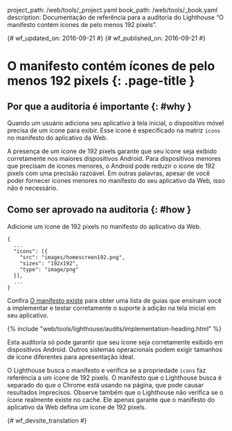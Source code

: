 project_path: /web/tools/_project.yaml
book_path: /web/tools/_book.yaml
description: Documentação de referência para a auditoria do Lighthouse “O manifesto contém ícones de pelo menos 192 pixels”.

{# wf_updated_on: 2016-09-21 #}
{# wf_published_on: 2016-09-21 #}

# O manifesto contém ícones de pelo menos 192 pixels  {: .page-title }

## Por que a auditoria é importante {: #why }

Quando um usuário adiciona seu aplicativo à tela inicial, o dispositivo móvel precisa de um ícone para
exibir. Esse ícone é especificado na matriz `icons` no manifesto do aplicativo da Web.

A presença de um ícone de 192 pixels garante que seu ícone seja exibido corretamente nos
maiores dispositivos Android. Para dispositivos menores que precisam de ícones menores, o Android
pode reduzir o ícone de 192 pixels com uma precisão razoável. Em outras palavras,
apesar de você poder fornecer ícones menores no manifesto do seu aplicativo da Web, isso
não é necessário.

## Como ser aprovado na auditoria {: #how }

Adicione um ícone de 192 pixels no manifesto do aplicativo da Web.

    {
      ...
      "icons": [{
        "src": "images/homescreen192.png",
        "sizes": "192x192",
        "type": "image/png"
      }],
      ...
    }

Confira [O manifesto existe](manifest-exists#how)
para obter uma lista de guias que ensinam você a implementar
e testar corretamente o suporte à adição na tela inicial em seu aplicativo.

{% include "web/tools/lighthouse/audits/implementation-heading.html" %}

Esta auditoria só pode garantir que seu ícone seja corretamente exibido em dispositivos Android.
Outros sistemas operacionais podem exigir tamanhos de ícone diferentes para apresentação
ideal.

O Lighthouse busca o manifesto e verifica se a propriedade `icons` faz referência
a um ícone de 192 pixels. O manifesto que o Lighthouse busca é
separado do que o Chrome está usando na página, que pode
causar resultados imprecisos. Observe também que o Lighthouse não verifica se
o ícone realmente existe no cache. Ele apenas garante que o manifesto
do aplicativo da Web defina um ícone de 192 pixels.


{# wf_devsite_translation #}
